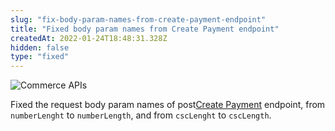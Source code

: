 ```yaml
---
slug: "fix-body-param-names-from-create-payment-endpoint"
title: "Fixed body param names from Create Payment endpoint"
createdAt: 2022-01-24T18:48:31.328Z
hidden: false
type: "fixed"
---
```


![Commerce APIs](https://raw.githubusercontent.com/vtexdocs/dev-portal-content/main/images/fix-body-param-names-from-create-payment-endpoint-0.png)

Fixed the request body param names of <span class="api pg-type type-post">post</span>[Create Payment](https://developers.vtex.com/vtex-rest-api/reference/payment-flow#createpayment) endpoint, from `numberLenght` to `numberLength`, and from `cscLenght` to `cscLength`.
